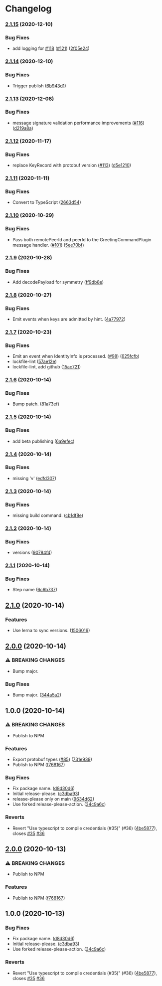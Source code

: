 # Changelog

### [2.1.15](https://www.github.com/dxos/halo/compare/v2.1.14...v2.1.15) (2020-12-10)


### Bug Fixes

* add logging for [#118](https://www.github.com/dxos/halo/issues/118) ([#121](https://www.github.com/dxos/halo/issues/121)) ([2f05e24](https://www.github.com/dxos/halo/commit/2f05e246d0b83b73de40bb01ba02c1ba40b01da4))

### [2.1.14](https://www.github.com/dxos/halo/compare/v2.1.13...v2.1.14) (2020-12-10)


### Bug Fixes

* Trigger publish ([6b943d1](https://www.github.com/dxos/halo/commit/6b943d1d15b689153a76a7facefa6335042b2ab9))

### [2.1.13](https://www.github.com/dxos/halo/compare/v2.1.12...v2.1.13) (2020-12-08)


### Bug Fixes

* message signature validation performance improvements ([#116](https://www.github.com/dxos/halo/issues/116)) ([d219a8a](https://www.github.com/dxos/halo/commit/d219a8ab6f2e1ce7ff9b9c4cb1454a3339c41805))

### [2.1.12](https://www.github.com/dxos/halo/compare/v2.1.11...v2.1.12) (2020-11-17)


### Bug Fixes

* replace KeyRecord with protobuf version ([#113](https://www.github.com/dxos/halo/issues/113)) ([d5e1210](https://www.github.com/dxos/halo/commit/d5e1210c719343d94ba933535adfecabf26d1a6e))

### [2.1.11](https://www.github.com/dxos/halo/compare/v2.1.10...v2.1.11) (2020-11-11)


### Bug Fixes

* Convert to TypeScript ([2663d54](https://www.github.com/dxos/halo/commit/2663d5440d10d5066cbb7b0a9c9d9d02202dce1e))

### [2.1.10](https://www.github.com/dxos/halo/compare/v2.1.9...v2.1.10) (2020-10-29)


### Bug Fixes

* Pass both remotePeerId and peerId to the GreetingCommandPlugin message handler. ([#101](https://www.github.com/dxos/halo/issues/101)) ([5ee70bf](https://www.github.com/dxos/halo/commit/5ee70bf869cf00c1069beea98e3e80216126f416))

### [2.1.9](https://www.github.com/dxos/halo/compare/v2.1.8...v2.1.9) (2020-10-28)


### Bug Fixes

* Add decodePayload for symmetry ([ff9db8e](https://www.github.com/dxos/halo/commit/ff9db8e9bc47830e396379e9d862257fce598dae))

### [2.1.8](https://www.github.com/dxos/halo/compare/v2.1.7...v2.1.8) (2020-10-27)


### Bug Fixes

* Emit events when keys are admitted by hint. ([4a77972](https://www.github.com/dxos/halo/commit/4a77972d2bff524067513e604fbb82e437ca93bd))

### [2.1.7](https://www.github.com/dxos/halo/compare/v2.1.6...v2.1.7) (2020-10-23)


### Bug Fixes

* Emit an event when IdentityInfo is processed. ([#98](https://www.github.com/dxos/halo/issues/98)) ([625fcfb](https://www.github.com/dxos/halo/commit/625fcfb1dc389f029d244e86d985275f11a58497))
* lockfile-lint ([57ae12e](https://www.github.com/dxos/halo/commit/57ae12ed666ec3af039185aa11ebce33e1ba78a4))
* lockfile-lint, add github ([15ac721](https://www.github.com/dxos/halo/commit/15ac721b3b1a3045b44149ea6e038070e02197a5))

### [2.1.6](https://www.github.com/dxos/halo/compare/v2.1.5...v2.1.6) (2020-10-14)


### Bug Fixes

* Bump patch. ([81a73ef](https://www.github.com/dxos/halo/commit/81a73ef9434022737a35e2226cf4184a4c36632f))

### [2.1.5](https://www.github.com/dxos/halo/compare/v2.1.4...v2.1.5) (2020-10-14)


### Bug Fixes

* add beta publishing ([6a9efec](https://www.github.com/dxos/halo/commit/6a9efec59f7a778bdafee857c9fa6ecb65f0a3c6))

### [2.1.4](https://www.github.com/dxos/halo/compare/v2.1.3...v2.1.4) (2020-10-14)


### Bug Fixes

* missing 'v' ([edfd307](https://www.github.com/dxos/halo/commit/edfd307894409dd826a45988662a71faed0541f6))

### [2.1.3](https://www.github.com/dxos/halo/compare/v2.1.2...v2.1.3) (2020-10-14)


### Bug Fixes

* missing build command. ([cb1df8e](https://www.github.com/dxos/halo/commit/cb1df8e245a07e53dc9304c6a34b50a9853dfb48))

### [2.1.2](https://www.github.com/dxos/halo/compare/v2.1.1...v2.1.2) (2020-10-14)


### Bug Fixes

* versions ([90784f4](https://www.github.com/dxos/halo/commit/90784f4f2b20d5baea0eb090f5d1285dc78f0d0e))

### [2.1.1](https://www.github.com/dxos/halo/compare/v2.1.0...v2.1.1) (2020-10-14)


### Bug Fixes

* Step name ([6c6b737](https://www.github.com/dxos/halo/commit/6c6b737829f6e23908951fa815d1ae82012872e3))

## [2.1.0](https://www.github.com/dxos/halo/compare/v2.0.0...v2.1.0) (2020-10-14)


### Features

* Use lerna to sync versions. ([1506016](https://www.github.com/dxos/halo/commit/150601627f90d9043e79151a2c7c6b0272cab7be))

## [2.0.0](https://www.github.com/dxos/halo/compare/v1.0.0...v2.0.0) (2020-10-14)


### ⚠ BREAKING CHANGES

* Bump major.

### Bug Fixes

* Bump major. ([344a5a2](https://www.github.com/dxos/halo/commit/344a5a2a773ec7677bf956f534230b4d8bf742e2))

## 1.0.0 (2020-10-14)


### ⚠ BREAKING CHANGES

* Publish to NPM

### Features

* Export protobuf types ([#85](https://www.github.com/dxos/halo/issues/85)) ([731e939](https://www.github.com/dxos/halo/commit/731e939c759887d22c98c27dfc324ce4283c298c))
* Publish to NPM ([f768167](https://www.github.com/dxos/halo/commit/f768167dd348664940c0e448e4c73d4a6e8fd5e9))


### Bug Fixes

* Fix package name. ([d8d30d6](https://www.github.com/dxos/halo/commit/d8d30d6aced4dbc46dd031a7d58daa6382551293))
* Initial release-please. ([c3dba93](https://www.github.com/dxos/halo/commit/c3dba936e9ff403a284a7e206b2964fa86eff460))
* release-please only on main ([9634d62](https://www.github.com/dxos/halo/commit/9634d621da7e3eb6f5e4a236f778a7764eebe9c0))
* Use forked release-please-action. ([34c9a6c](https://www.github.com/dxos/halo/commit/34c9a6c5a55ab7441fc7665382b7924896705df0))


### Reverts

* Revert "Use typescript to compile credentials (#35)" (#36) ([4be5877](https://www.github.com/dxos/halo/commit/4be5877a278e9e92e66e0d8d127c221a81c38a16)), closes [#35](https://www.github.com/dxos/halo/issues/35) [#36](https://www.github.com/dxos/halo/issues/36)

## [2.0.0](https://www.github.com/dxos/halo/compare/v1.0.0...v2.0.0) (2020-10-13)


### ⚠ BREAKING CHANGES

* Publish to NPM

### Features

* Publish to NPM ([f768167](https://www.github.com/dxos/halo/commit/f768167dd348664940c0e448e4c73d4a6e8fd5e9))

## 1.0.0 (2020-10-13)


### Bug Fixes

* Fix package name. ([d8d30d6](https://www.github.com/dxos/halo/commit/d8d30d6aced4dbc46dd031a7d58daa6382551293))
* Initial release-please. ([c3dba93](https://www.github.com/dxos/halo/commit/c3dba936e9ff403a284a7e206b2964fa86eff460))
* Use forked release-please-action. ([34c9a6c](https://www.github.com/dxos/halo/commit/34c9a6c5a55ab7441fc7665382b7924896705df0))


### Reverts

* Revert "Use typescript to compile credentials (#35)" (#36) ([4be5877](https://www.github.com/dxos/halo/commit/4be5877a278e9e92e66e0d8d127c221a81c38a16)), closes [#35](https://www.github.com/dxos/halo/issues/35) [#36](https://www.github.com/dxos/halo/issues/36)
